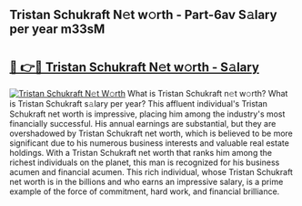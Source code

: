 ## Tristan Schukraft N𝚎t w𝚘rth - Part-6av S𝚊lary per year m33sM

# <h2><a href="http://gc0uub.nevu.top/?p=Tristan+Schukraft">🔗 👉🔴 Tristan Schukraft N𝚎t w𝚘rth - S𝚊lary</a></h2>

[![Tristan Schukraft N𝚎t W𝚘rth](https://i.imgur.com/Oavwk0R.jpeg)](http://gc0uub.nevu.top/?p=Tristan+Schukraft)
What is Tristan Schukraft n𝚎t w𝚘rth? What is Tristan Schukraft s𝚊lary per year?
This affluent individual's Tristan Schukraft net worth is impressive, placing him among the industry's most financially successful. His annual earnings are substantial, but they are overshadowed by Tristan Schukraft net worth, which is believed to be more significant due to his numerous business interests and valuable real estate holdings. With a Tristan Schukraft net worth that ranks him among the richest individuals on the planet, this man is recognized for his business acumen and financial acumen. This rich individual, whose Tristan Schukraft net worth is in the billions and who earns an impressive salary, is a prime example of the force of commitment, hard work, and financial brilliance.
